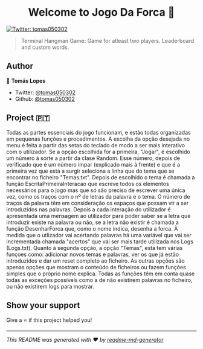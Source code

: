 <h1 align="center">Welcome to Jogo Da Forca 👋</h1>
<p>
  <a href="https://twitter.com/tomas050302" target="_blank">
    <img alt="Twitter: tomas050302" src="https://img.shields.io/twitter/follow/tomas050302.svg?style=social" />
  </a>
</p>

> Terminal Hangman Game: Game for atleast two players. Leaderboard and custom words. 

## Author

👤 **Tomás Lopes**

* Twitter: [@tomas050302](https://twitter.com/tomas050302)
* Github: [@tomas050302](https://github.com/tomas050302)

## Project 🇵🇹

Todas as partes essenciais do jogo funcionam, e estão todas organizadas em pequenas funções e procedimentos.
A escolha da opção desejada no menu é feita a partir das setas do teclado de modo a ser mais interativo com o utilizador.
Se a opção escolhida for a primeira, "Jogar", é escolhido um número à sorte a partir da clase Random. Esse número, depois de verificado que é um número impar (explicado mais à frente) e que é a primeira vez que está a surgir seleciona a linha que do tema que se encontrar no ficheiro "Temas.txt".
Depois de escolhido o tema é chamada a função EscritaPrimeiraInteracao que escreve todos os elementos necessários para o jogo mas que só são preciso de escrever uma única vez, como os traços com o nº de letras da palavra e o tema.
O número de traços da palavra têm em consideração os espaços que possam vir a ser introduzidos nas palavras.
Depois a cada interação do utilizador é apresentada uma mensagem ao utilizador para poder saber se a letra que introduzir existe na palavra ou não, se a letra não existir é chamada a função DesenharForca que, como o nome indica, desenha a forca.
À medida que o utlizador vai acertando palavras há uma variável que vai ser incrementada chamada "acertos" que vai ser mais tarde utilizada nos Logs (Logs.txt).
Quanto à segunda opção, a opção "Temas", esta tem várias funçoes como: adicionar novos temas e palavras, ver os que já estão introduzidos e dar um reset completo ao ficheiro.
As outras opções são apenas opções que mostram o conteúdo de ficheiros ou fazem funções simples que o próprio nome explica.
Todas as funções têm em conta quase todas as exceções possíveis como a de não existirem palavras no ficheiro, ou não existirem logs para mostrar.

## Show your support

Give a ⭐️ if this project helped you!

***
_This README was generated with ❤️ by [readme-md-generator](https://github.com/kefranabg/readme-md-generator)_

